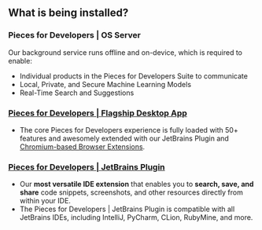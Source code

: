 [//]: # (title: Getting Started/Installation)

## What is being installed?

### Pieces for Developers | **OS Server**
Our background service runs offline and on-device, which is required to enable:
- Individual products in the Pieces for Developers Suite to communicate
- Local, Private, and Secure Machine Learning Models
- Real-Time Search and Suggestions

### [Pieces for Developers | **Flagship Desktop App**](https://pieces.app/install)
- The core Pieces for Developers experience is fully loaded with 50+ features and awesomely extended with our JetBrains Plugin and [Chromium-based Browser Extensions](https://chrome.google.com/webstore/detail/pieces-save-code-snippets/igbgibhbfonhmjlechmeefimncpekepm).

### [Pieces for Developers | **JetBrains Plugin**](https://plugins.jetbrains.com/plugin/17328-pieces--save-search-share--reuse-code-snippets)
- Our **most versatile IDE extension** that enables you to **search, save, and share** code snippets, screenshots, and other resources directly from within your IDE.
- The Pieces for Developers | JetBrains Plugin is compatible with all JetBrains IDEs, including IntelliJ, PyCharm, CLion, RubyMine, and more.
